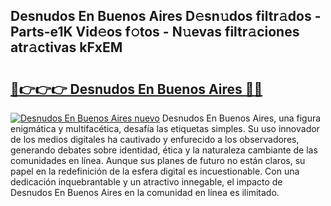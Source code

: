 ## Desnudos En Buenos Aires D𝚎sn𝚞dos filtr𝚊dos - Parts-e1K Vid𝚎os f𝚘tos - N𝚞evas filtr𝚊ciones atr𝚊ctivas kFxEM

# <h2><a href="http://mb1frdz.tromn.icu/?c=Desnudos+En+Buenos+Aires">🔗👉👉👉 Desnudos En Buenos Aires 🔗🔗</a></h2>

[![Desnudos En Buenos Aires nuevo](https://i.imgur.com/pEAQMta.gif)](http://mb1frdz.tromn.icu/?c=Desnudos+En+Buenos+Aires)
Desnudos En Buenos Aires, una figura enigmática y multifacética, desafía las etiquetas simples. Su uso innovador de los medios digitales ha cautivado y enfurecido a los observadores, generando debates sobre identidad, ética y la naturaleza cambiante de las comunidades en línea. Aunque sus planes de futuro no están claros, su papel en la redefinición de la esfera digital es incuestionable. Con una dedicación inquebrantable y un atractivo innegable, el impacto de Desnudos En Buenos Aires en la comunidad en línea es ilimitado.
